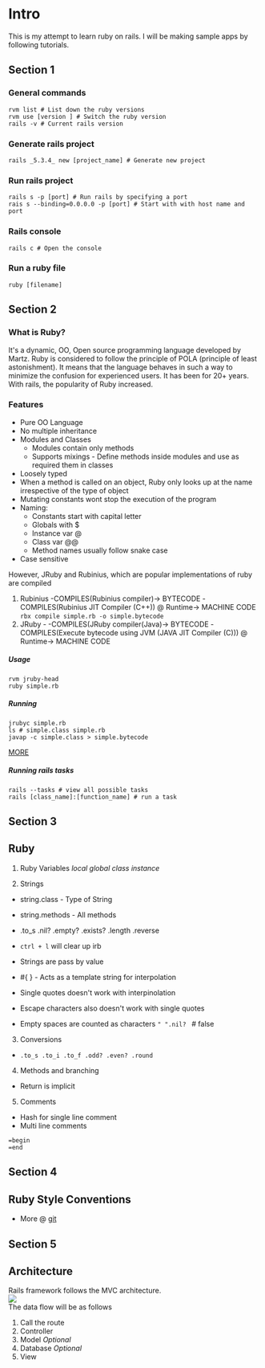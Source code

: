 # Intro

This is my attempt to learn ruby on rails. I will be making sample apps by following tutorials. 


## Section 1

### General commands
```
rvm list # List down the ruby versions
rvm use [version ] # Switch the ruby version
rails -v # Current rails version
```

### Generate rails project
```
rails _5.3.4_ new [project_name] # Generate new project 
```

### Run rails project
```
rails s -p [port] # Run rails by specifying a port
rais s --binding=0.0.0.0 -p [port] # Start with with host name and port
```

### Rails console
```
rails c # Open the console
```

### Run a ruby file
```
ruby [filename]
```

## Section 2

### What is Ruby? 

It's a dynamic, OO, Open source programming language developed by Martz. Ruby is considered to follow the principle of POLA (principle of least astonishment). It means that the language behaves in such a way to minimize the confusion for experienced users. It has been for 20+ years. With rails, the popularity of Ruby increased.

### Features
* Pure OO Language
* No multiple inheritance
* Modules and Classes 
  - Modules contain only methods 
  - Supports mixings - Define methods inside modules and use as required them in classes
* Loosely typed
 * When a method is called on an object, Ruby only looks up at the name irrespective of the type of object
* Mutating constants wont stop the execution of the program
* Naming:
  - Constants start with capital letter
  - Globals with $
  - Instance var @
  - Class var @@
  - Method names usually follow snake case
* Case sensitive

However, JRuby and Rubinius, which are popular implementations of ruby are compiled
1. Rubinius -COMPILES(Rubinius compiler)-> BYTECODE -COMPILES(Rubinius JIT Compiler (C++)) @ Runtime-> MACHINE CODE
`rbx compile simple.rb -o simple.bytecode`
2. JRuby - -COMPILES(JRuby compiler(Java)-> BYTECODE -COMPILES(Execute bytecode using JVM (JAVA JIT Compiler (C))) @ Runtime-> MACHINE CODE

##### Usage
```
rvm jruby-head
ruby simple.rb
```

##### Running
```
jrubyc simple.rb
ls # simple.class simple.rb
javap -c simple.class > simple.bytecode
```
[MORE](https://dzone.com/articles/ruby-inquiry-it-interpreted-or)

##### Running rails tasks
```
rails --tasks # view all possible tasks
rails [class_name]:[function_name] # run a task
```

## Section 3

Ruby
----

1. Ruby Variables
*local*
*global*
*class*
*instance*


2. Strings
* string.class - Type of String
* string.methods - All methods 
* .to_s .nil? .empty? .exists? .length .reverse 

* `ctrl + l` will clear up irb
* Strings are pass by value
*  #{ } - Acts as a template string for interpolation
* Single quotes doesn't work with interpinolation
* Escape characters also doesn't work with single quotes
* Empty spaces are counted as characters `" ".nil? ` # false

3. Conversions
*  `.to_s .to_i .to_f .odd? .even? .round`

4. Methods and branching
* Return is implicit

5. Comments
* Hash for single line comment
* Multi line comments
```
=begin
=end
```
## Section 4

Ruby Style Conventions
----------------------
* More @ [git](https://github.com/rubocop-hq/ruby-style-guide)

## Section 5

Architecture
------------
Rails framework follows the MVC architecture. 
<br>
<img src="http://ptgmedia.pearsoncmg.com/images/chap2_9780134077703/elementLinks/hartl_fig02-07_alt.jpg">
<br>
The data flow will be as follows
1. Call the route
2. Controller 
3. Model *Optional*
4. Database *Optional*
5. View
 